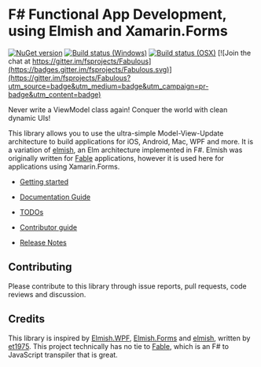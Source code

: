F# Functional App Development, using Elmish and Xamarin.Forms 
=======

[![NuGet version](https://badge.fury.io/nu/Fabulous.Core.svg)](https://badge.fury.io/nu/Fabulous.Core) [![Build status (Windows)](https://ci.appveyor.com/api/projects/status/4qajefd4c6sbjfrt/branch/master?svg=true)](https://ci.appveyor.com/project/dsyme/elmish-xamarinforms/branch/master)  [![Build status (OSX)](https://travis-ci.org/fsprojects/Fabulous.svg?branch=master)](https://travis-ci.org/fsprojects/Fabulous) [![Join the chat at https://gitter.im/fsprojects/Fabulous](https://badges.gitter.im/fsprojects/Fabulous.svg)](https://gitter.im/fsprojects/Fabulous?utm_source=badge&utm_medium=badge&utm_campaign=pr-badge&utm_content=badge)

Never write a ViewModel class again! Conquer the world with clean dynamic UIs!

This library allows you to use the ultra-simple Model-View-Update architecture to build applications for iOS, Android, Mac, WPF and more. It is a variation of [elmish](https://elmish.github.io/), an Elm architecture implemented in F#. Elmish was originally written for [Fable](https://github.com/fable-compiler) applications, however it is used here for applications using Xamarin.Forms.

* [Getting started](https://fsprojects.github.io/Fabulous/index.html#getting=started)

* [Documentation Guide](https://fsprojects.github.io/Fabulous/guide.html)

* [TODOs](https://github.com/fsprojects/Fabulous/blob/master/ROADMAP.md)

* [Contributor guide](DEVGUIDE.md)

* [Release Notes](RELEASE_NOTES.md)

## Contributing

Please contribute to this library through issue reports, pull requests, code reviews and discussion.

Credits
-----
This library is inspired by [Elmish.WPF](https://github.com/Prolucid/Elmish.WPF), [Elmish.Forms](https://github.com/dboris/elmish-forms) and [elmish](https://github.com/elmish/elmish), written by [et1975](https://github.com/et1975). This project technically has no tie to [Fable](http://fable.io/), which is an F# to JavaScript transpiler that is great.
